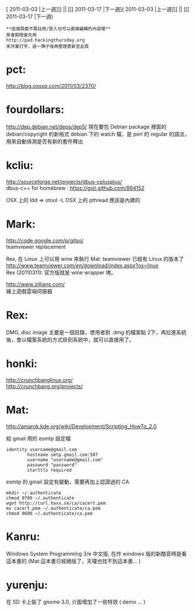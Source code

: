 [ 2011-03-03 |上一週]]] || [[[ 2011-03-17 |下一週]( 2011-03-03 |上一週]]] || [[[ 2011-03-17 |下一週)




    **這個頁面不需註冊/登入也可以直接編輯的內容喔**
    聚會期間會先用 
    http://pad.hackingthursday.org
    來共筆打字，過一陣子後再整理更新至此頁


# pct:

<http://blog.ossxp.com/2011/03/2370/>  

# fourdollars:

<http://dep.debian.net/deps/dep5/>   現在要包 Debian package 裡面的 debian/copyright 的新格式
debian 下的 watch 檔，是 perl 的 regular 的語法，用來自動偵測是否有新的套件釋出

# kcliu:

<http://sourceforge.net/projects/dbus-cplusplus/>  
dbus-c++ for homebrew : <https://gist.github.com/864152>  

OSX 上的 ldd => otool -L
OSX 上的 pthread 應該是內建的


# Mark:

<http://code.google.com/p/gitso/>  
teamviewer replacement

Rex, 在 Linux 上可以用 wine 來執行
Mat: teamviewer 已經有 Linux 的版本了 <http://www.teamviewer.com/en/download/index.aspx?os=linux>  
Rex (20110311): 官方版就是 wine wrapper 唷。

<http://www.zillians.com/>  
線上遊戲雲端伺服器

# Rex:

DMG, disc image
主要是一個目錄，使用者對 .dmg 的檔案點 2下，再拉進系統後，會以檔案系統的方式掛到系統中，就可以直接用了。

# honki:

<http://crunchbanglinux.org/>  
<http://crunchbang.org/projects/>  

# Mat:

<http://amarok.kde.org/wiki/Development/Scripting_HowTo_2.0>  


給 gmail 用的 esmtp 設定檔

    identity username@gmail.com
            hostname smtp.gmail.com:587
            username "username@gmail.com"
            password "password"
            starttls required


esmtp 的 gmail 設定有變動，需要再加上認證過的 CA

    mkdir ~/.authenticate
    chmod 0700 ~/.authenticate
    wget http://curl.haxx.se/ca/cacert.pem
    mv cacert.pem ~/.authenticate/ca.pem
    chmod 0600 ~/.authenticate/ca.pem



# Kanru:

Windows System Programming 3/e 中文版, 在作 windows 版的新酷音時是看這本書的
(Mat:這本書已經絕版了，天瓏也找不到這本書... )

# yurenju:

在 SD 卡上裝了 gnome 3.0, 介面增加了一些特效 ( demo ... )